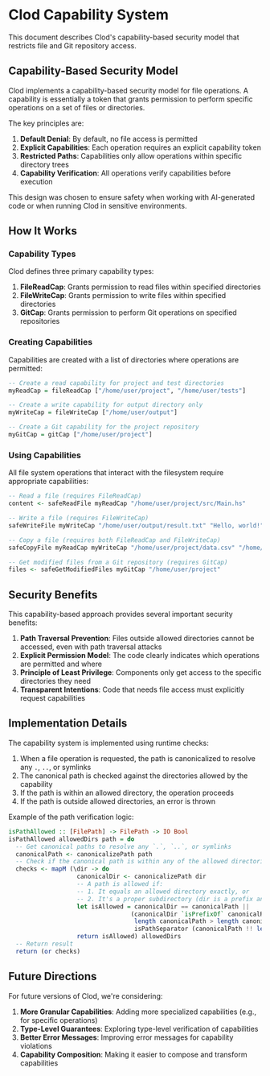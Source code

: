 # Clod Capability System

This document describes Clod's capability-based security model that restricts file and Git repository access.

## Capability-Based Security Model

Clod implements a capability-based security model for file operations. A capability is essentially a token that grants permission to perform specific operations on a set of files or directories. 

The key principles are:

1. **Default Denial**: By default, no file access is permitted
2. **Explicit Capabilities**: Each operation requires an explicit capability token
3. **Restricted Paths**: Capabilities only allow operations within specific directory trees
4. **Capability Verification**: All operations verify capabilities before execution

This design was chosen to ensure safety when working with AI-generated code or when running Clod in sensitive environments.

## How It Works

### Capability Types

Clod defines three primary capability types:

1. **FileReadCap**: Grants permission to read files within specified directories
2. **FileWriteCap**: Grants permission to write files within specified directories
3. **GitCap**: Grants permission to perform Git operations on specified repositories

### Creating Capabilities

Capabilities are created with a list of directories where operations are permitted:

```haskell
-- Create a read capability for project and test directories
myReadCap = fileReadCap ["/home/user/project", "/home/user/tests"]

-- Create a write capability for output directory only
myWriteCap = fileWriteCap ["/home/user/output"]

-- Create a Git capability for the project repository
myGitCap = gitCap ["/home/user/project"]
```

### Using Capabilities

All file system operations that interact with the filesystem require appropriate capabilities:

```haskell
-- Read a file (requires FileReadCap)
content <- safeReadFile myReadCap "/home/user/project/src/Main.hs"

-- Write a file (requires FileWriteCap)
safeWriteFile myWriteCap "/home/user/output/result.txt" "Hello, world!"

-- Copy a file (requires both FileReadCap and FileWriteCap)
safeCopyFile myReadCap myWriteCap "/home/user/project/data.csv" "/home/user/output/data-copy.csv"

-- Get modified files from a Git repository (requires GitCap)
files <- safeGetModifiedFiles myGitCap "/home/user/project"
```

## Security Benefits

This capability-based approach provides several important security benefits:

1. **Path Traversal Prevention**: Files outside allowed directories cannot be accessed, even with path traversal attacks
2. **Explicit Permission Model**: The code clearly indicates which operations are permitted and where
3. **Principle of Least Privilege**: Components only get access to the specific directories they need
4. **Transparent Intentions**: Code that needs file access must explicitly request capabilities

## Implementation Details

The capability system is implemented using runtime checks:

1. When a file operation is requested, the path is canonicalized to resolve any `.`, `..`, or symlinks
2. The canonical path is checked against the directories allowed by the capability
3. If the path is within an allowed directory, the operation proceeds
4. If the path is outside allowed directories, an error is thrown

Example of the path verification logic:

```haskell
isPathAllowed :: [FilePath] -> FilePath -> IO Bool
isPathAllowed allowedDirs path = do
  -- Get canonical paths to resolve any `.`, `..`, or symlinks
  canonicalPath <- canonicalizePath path
  -- Check if the canonical path is within any of the allowed directories
  checks <- mapM (\dir -> do
                   canonicalDir <- canonicalizePath dir
                   -- A path is allowed if:
                   -- 1. It equals an allowed directory exactly, or
                   -- 2. It's a proper subdirectory (dir is a prefix and has a path separator)
                   let isAllowed = canonicalDir == canonicalPath || 
                                  (canonicalDir `isPrefixOf` canonicalPath && 
                                   length canonicalPath > length canonicalDir &&
                                   isPathSeparator (canonicalPath !! length canonicalDir))
                   return isAllowed) allowedDirs
  -- Return result
  return (or checks)
```

## Future Directions

For future versions of Clod, we're considering:

1. **More Granular Capabilities**: Adding more specialized capabilities (e.g., for specific operations)
2. **Type-Level Guarantees**: Exploring type-level verification of capabilities
3. **Better Error Messages**: Improving error messages for capability violations
4. **Capability Composition**: Making it easier to compose and transform capabilities